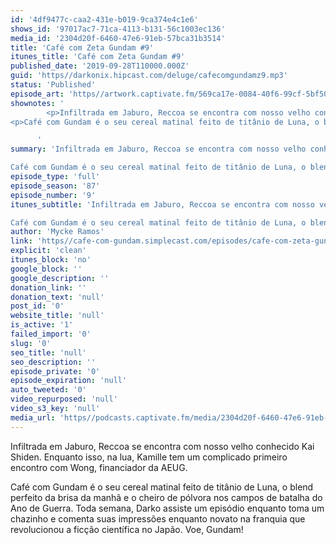```yaml
---
id: '4df9477c-caa2-431e-b019-9ca374e4c1e6'
shows_id: '97017ac7-71ca-4113-b131-56c1003ec136'
media_id: '2304d20f-6460-47e6-91eb-57bca31b3514'
title: 'Café com Zeta Gundam #9'
itunes_title: 'Café com Zeta Gundam #9'
published_date: '2019-09-28T110000.000Z'
guid: 'https//darkonix.hipcast.com/deluge/cafecomgundamz9.mp3'
status: 'Published'
episode_art: 'https//artwork.captivate.fm/569ca17e-0084-40f6-99cf-5bf50ae5d69b/1005-itunes-1582369201.jpg'
shownotes: '
        <p>Infiltrada em Jaburo, Reccoa se encontra com nosso velho conhecido Kai Shiden. Enquanto isso, na lua, Kamille tem um complicado primeiro encontro com Wong, financiador da AEUG.</p>
<p>Café com Gundam é o seu cereal matinal feito de titânio de Luna, o blend perfeito da brisa da manhã e o cheiro de pólvora nos campos de batalha do Ano de Guerra. Toda semana, Darko assiste um episódio enquanto toma um chazinho e comenta suas impressões enquanto novato na franquia que revolucionou a ficção científica no Japão. Voe, Gundam!</p>

      '
summary: 'Infiltrada em Jaburo, Reccoa se encontra com nosso velho conhecido Kai Shiden. Enquanto isso, na lua, Kamille tem um complicado primeiro encontro com Wong, financiador da AEUG.

Café com Gundam é o seu cereal matinal feito de titânio de Luna, o blend perfeito da brisa da manhã e o cheiro de pólvora nos campos de batalha do Ano de Guerra. Toda semana, Darko assiste um episódio enquanto toma um chazinho e comenta suas impressões enquanto novato na franquia que revolucionou a ficção científica no Japão. Voe, Gundam!'
episode_type: 'full'
episode_season: '87'
episode_number: '9'
itunes_subtitle: 'Infiltrada em Jaburo, Reccoa se encontra com nosso velho conhecido Kai Shiden. Enquanto isso, na lua, Kamille tem um complicado primeiro encontro com Wong, financiador da AEUG.

Café com Gundam é o seu cereal matinal feito de titânio de Luna, o blend perfeito da brisa da manhã e o cheiro de pólvora nos campos de batalha do Ano de Guerra. Toda semana, Darko assiste um episódio enquanto toma um chazinho e comenta suas impressões enquanto novato na franquia que revolucionou a ficção científica no Japão. Voe, Gundam!'
author: 'Mycke Ramos'
link: 'https//cafe-com-gundam.simplecast.com/episodes/cafe-com-zeta-gundam-9-UFI6Jm7o'
explicit: 'clean'
itunes_block: 'no'
google_block: ''
google_description: ''
donation_link: ''
donation_text: 'null'
post_id: '0'
website_title: 'null'
is_active: '1'
failed_import: '0'
slug: '0'
seo_title: 'null'
seo_description: ''
episode_private: '0'
episode_expiration: 'null'
auto_tweeted: '0'
video_repurposed: 'null'
video_s3_key: 'null'
media_url: 'https//podcasts.captivate.fm/media/2304d20f-6460-47e6-91eb-57bca31b3514/cafecomgundamz9_tc.mp3'
---
```

Infiltrada em Jaburo, Reccoa se encontra com nosso velho conhecido Kai Shiden. Enquanto isso, na lua, Kamille tem um complicado primeiro encontro com Wong, financiador da AEUG.

Café com Gundam é o seu cereal matinal feito de titânio de Luna, o blend perfeito da brisa da manhã e o cheiro de pólvora nos campos de batalha do Ano de Guerra. Toda semana, Darko assiste um episódio enquanto toma um chazinho e comenta suas impressões enquanto novato na franquia que revolucionou a ficção científica no Japão. Voe, Gundam!